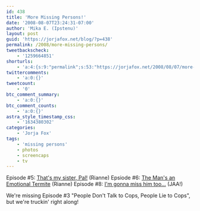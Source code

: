 ```yaml
---
id: 438
title: 'More Missing Persons!'
date: '2008-08-07T23:24:31-07:00'
author: 'Mika E. (Ipstenu)'
layout: post
guid: 'https://jorjafox.net/blog/?p=438'
permalink: /2008/more-missing-persons/
tweetbackscheck:
    - '1259664851'
shorturls:
    - 'a:4:{s:9:"permalink";s:53:"https://jorjafox.net/2008/08/07/more-missing-persons/";s:7:"tinyurl";s:25:"http://tinyurl.com/nt6sbx";s:4:"isgd";s:18:"http://is.gd/530Cd";s:5:"bitly";s:20:"http://bit.ly/6EjDKP";}'
twittercomments:
    - 'a:0:{}'
tweetcount:
    - '0'
btc_comment_summary:
    - 'a:0:{}'
btc_comment_counts:
    - 'a:0:{}'
astra_style_timestamp_css:
    - '1634380302'
categories:
    - 'Jorja Fox'
tags:
    - 'missing persons'
    - photos
    - screencaps
    - tv
---
```


Episode #5: <a href="https://jorjafox.net/gallery/tv/missingpersons/sister/">That's my sister, Pal!</a> (Rianne)
Epsiode #6: <a href="https://jorjafox.net/gallery/tv/missingpersons/termite/">The Man's an Emotional Termite</a> (Rianne)
Episode #8: <a href="https://jorjafox.net/gallery/tv/missingpersons/misshim/">I'm gonna miss him too...</a> (JAA!)

We're missing Episode #3 "People Don't Talk to Cops, People Lie to Cops", but we're truckin' right along!